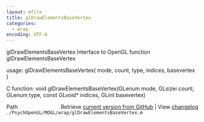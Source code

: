 ```yaml
---
layout: mfile
title: glDrawElementsBaseVertex
categories:
  - wrap
encoding: UTF-8
---
```


glDrawElementsBaseVertex  Interface to OpenGL function glDrawElementsBaseVertex

usage:  glDrawElementsBaseVertex( mode, count, type, indices, basevertex )

C function:  void glDrawElementsBaseVertex(GLenum mode, GLsizei count, GLenum type, const GLvoid\* indices, GLint basevertex)


<div class="code_header" style="text-align:right;">
  <span style="float:left;">Path&nbsp;&nbsp;</span> <span class="counter">Retrieve <a href=
  "https://raw.github.com/Psychtoolbox-3/Psychtoolbox-3/beta/./PsychOpenGL/MOGL/wrap/glDrawElementsBaseVertex.m">current version from GitHub</a> | View <a href=
  "https://github.com/Psychtoolbox-3/Psychtoolbox-3/commits/beta/./PsychOpenGL/MOGL/wrap/glDrawElementsBaseVertex.m">changelog</a></span>
</div>
<div class="code">
  <code>./PsychOpenGL/MOGL/wrap/glDrawElementsBaseVertex.m</code>
</div>
